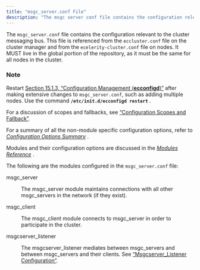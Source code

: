 ```yaml
---
title: "msgc_server.conf File"
description: "The msgc server conf file contains the configuration relevant to the cluster messaging bus This file is referenced from the eccluster conf file on the cluster manager and from the ecelerity cluster conf file on nodes It MUST live in the global portion of the repository as it must be..."
---
```


The `msgc_server.conf` file contains the configuration relevant to the cluster messaging bus. This file is referenced from the `eccluster.conf` file on the cluster manager and from the `ecelerity-cluster.conf` file on nodes. It MUST live in the global portion of the repository, as it must be the same for all nodes in the cluster.

### Note

Restart [Section 15.1.3, “Configuration Management (**ecconfigd**)”](conf.overview#conf.ecconfigd "15.1.3. Configuration Management (ecconfigd)") after making extensive changes to `msgc_server.conf`, such as adding multiple nodes. Use the command **`/etc/init.d/ecconfigd restart`**         .

For a discussion of scopes and fallbacks, see [“Configuration Scopes and Fallback”](/momentum/4/4-ecelerity-conf-fallback).

For a summary of all the non-module specific configuration options, refer to [*Configuration Options Summary*](/momentum/4/config-options-summary) .

Modules and their configuration options are discussed in the [*Modules Reference*](/momentum/4/modules/) .

The following are the modules configured in the `msgc_server.conf` file:

<dl class="variablelist">

<dt>msgc_server</dt>

<dd>

The msgc_server module maintains connections with all other msgc_servers in the network (if they exist).

</dd>

<dt>msgc_client</dt>

<dd>

The msgc_client module connects to msgc_server in order to participate in the cluster.

</dd>

<dt>msgcserver_listener</dt>

<dd>

The msgcserver_listener mediates between msgc_servers and between msgc_servers and their clients. See [“Msgcserver_Listener Configuration”](/momentum/4/cluster-listeners#msgcserver_listener).

</dd>

</dl>